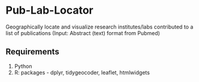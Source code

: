 # Pub-Lab-Locator
Geographically locate and visualize research institutes/labs contributed to a list of publications (Input: Abstract (text) format from Pubmed)

## Requirements
1) Python
2) R: packages - dplyr, tidygeocoder, leaflet, htmlwidgets
